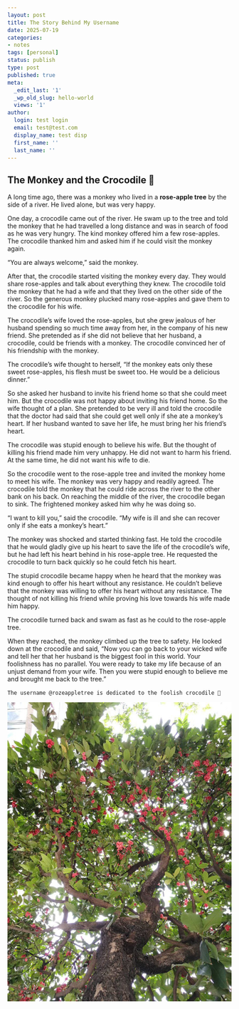 ```yaml
---
layout: post
title: The Story Behind My Username
date: 2025-07-19
categories:
- notes
tags: [personal]
status: publish
type: post
published: true
meta:
  _edit_last: '1'
  _wp_old_slug: hello-world
  views: '1'
author:
  login: test login
  email: test@test.com
  display_name: test disp
  first_name: ''
  last_name: ''
---
```


## The Monkey and the Crocodile 🐊 

A long time ago, there was a monkey who lived in a **rose-apple tree** by the side of a river. He lived alone, but was very happy.

One day, a crocodile came out of the river. He swam up to the tree and told the monkey that he had travelled a long distance and was in search of food as he was very hungry. The kind monkey offered him a few rose-apples. The crocodile thanked him and asked him if he could visit the monkey again.

“You are always welcome,” said the monkey.

After that, the crocodile started visiting the monkey every day. They would share rose-apples and talk about everything they knew. The crocodile told the monkey that he had a wife and that they lived on the other side of the river. So the generous monkey plucked many rose-apples and gave them to the crocodile for his wife.

The crocodile’s wife loved the rose-apples, but she grew jealous of her husband spending so much time away from her, in the company of his new friend. She pretended as if she did not believe that her husband, a crocodile, could be friends with a monkey. The crocodile convinced her of his friendship with the monkey.

The crocodile’s wife thought to herself, “If the monkey eats only these sweet rose-apples, his flesh must be sweet too. He would be a delicious dinner.”

So she asked her husband to invite his friend home so that she could meet him. But the crocodile was not happy about inviting his friend home. So the wife thought of a plan. She pretended to be very ill and told the crocodile that the doctor had said that she could get well only if she ate a monkey’s heart. If her husband wanted to save her life, he must bring her his friend’s heart.

The crocodile was stupid enough to believe his wife. But the thought of killing his friend made him very unhappy. He did not want to harm his friend. At the same time, he did not want his wife to die.

So the crocodile went to the rose-apple tree and invited the monkey home to meet his wife. The monkey was very happy and readily agreed. The crocodile told the monkey that he could ride across the river to the other bank on his back. On reaching the middle of the river, the crocodile began to sink. The frightened monkey asked him why he was doing so.

“I want to kill you,” said the crocodile. “My wife is ill and she can recover only if she eats a monkey’s heart.”

The monkey was shocked and started thinking fast. He told the crocodile that he would gladly give up his heart to save the life of the crocodile’s wife, but he had left his heart behind in his rose-apple tree. He requested the crocodile to turn back quickly so he could fetch his heart.

The stupid crocodile became happy when he heard that the monkey was kind enough to offer his heart without any resistance. He couldn’t believe that the monkey was willing to offer his heart without any resistance. The thought of not killing his friend while proving his love towards his wife made him happy.

The crocodile turned back and swam as fast as he could to the rose-apple tree.

When they reached, the monkey climbed up the tree to safety. He looked down at the crocodile and said, “Now you can go back to your wicked wife and tell her that her husband is the biggest fool in this world. Your foolishness has no parallel. You were ready to take my life because of an unjust demand from your wife. Then you were stupid enough to believe me and brought me back to the tree.”

```
The username @rozeappletree is dedicated to the foolish crocodile 🐊
```

![rozeappletree](/images/personal/rozeappletree.jpeg)
